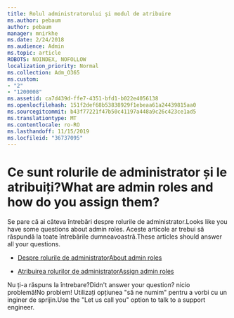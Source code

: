 ```yaml
---
title: Rolul administratorului și modul de atribuire
ms.author: pebaum
author: pebaum
manager: mnirkhe
ms.date: 2/24/2018
ms.audience: Admin
ms.topic: article
ROBOTS: NOINDEX, NOFOLLOW
localization_priority: Normal
ms.collection: Adm_O365
ms.custom:
- "2"
- "1200008"
ms.assetid: ca7d439d-ffe7-4351-bfd1-b022e4056138
ms.openlocfilehash: 151f2def68b53838929f1ebeaa61a24439815aa0
ms.sourcegitcommit: b43f77221f47b50c41197a448a9c26c423ce1ad5
ms.translationtype: MT
ms.contentlocale: ro-RO
ms.lasthandoff: 11/15/2019
ms.locfileid: "36737095"
---
```

# <a name="what-are-admin-roles-and-how-do-you-assign-them"></a><span data-ttu-id="7c54a-102">Ce sunt rolurile de administrator și le atribuiți?</span><span class="sxs-lookup"><span data-stu-id="7c54a-102">What are admin roles and how do you assign them?</span></span>

<span data-ttu-id="7c54a-103">Se pare că ai câteva întrebări despre rolurile de administrator.</span><span class="sxs-lookup"><span data-stu-id="7c54a-103">Looks like you have some questions about admin roles.</span></span> <span data-ttu-id="7c54a-104">Aceste articole ar trebui să răspundă la toate întrebările dumneavoastră.</span><span class="sxs-lookup"><span data-stu-id="7c54a-104">These articles should answer all your questions.</span></span>
  
- [<span data-ttu-id="7c54a-105">Despre rolurile de administrator</span><span class="sxs-lookup"><span data-stu-id="7c54a-105">About admin roles</span></span>](https://docs.microsoft.com/office365/admin/add-users/about-admin-roles)

- [<span data-ttu-id="7c54a-106">Atribuirea rolurilor de administrator</span><span class="sxs-lookup"><span data-stu-id="7c54a-106">Assign admin roles</span></span>](https://docs.microsoft.com/office365/admin/add-users/assign-admin-roles)

<span data-ttu-id="7c54a-107">Nu ți-a răspuns la întrebare?</span><span class="sxs-lookup"><span data-stu-id="7c54a-107">Didn't answer your question?</span></span> <span data-ttu-id="7c54a-108">nicio problemă!</span><span class="sxs-lookup"><span data-stu-id="7c54a-108">No problem!</span></span> <span data-ttu-id="7c54a-109">Utilizați opțiunea "să ne numim" pentru a vorbi cu un inginer de sprijin.</span><span class="sxs-lookup"><span data-stu-id="7c54a-109">Use the "Let us call you" option to talk to a support engineer.</span></span>
  
